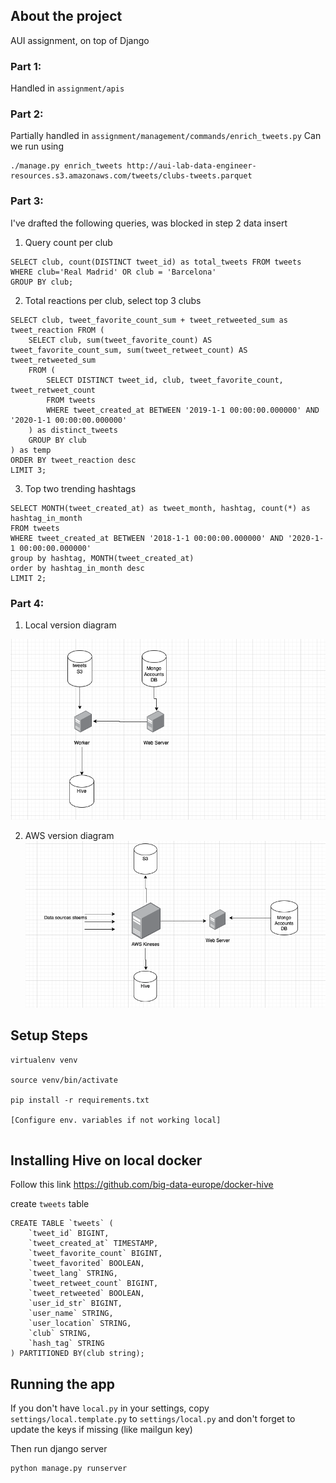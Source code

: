 ## About the project
AUI assignment, on top of Django

### Part 1:
Handled in `assignment/apis`

### Part 2:
Partially handled in `assignment/management/commands/enrich_tweets.py`
Can we run using

```
./manage.py enrich_tweets http://aui-lab-data-engineer-resources.s3.amazonaws.com/tweets/clubs-tweets.parquet
```

### Part 3:
I've drafted the following queries, was blocked in step 2 data insert

1. Query count per club
```
SELECT club, count(DISTINCT tweet_id) as total_tweets FROM tweets
WHERE club='Real Madrid' OR club = 'Barcelona'
GROUP BY club;
```

2. Total reactions per club, select top 3 clubs
```
SELECT club, tweet_favorite_count_sum + tweet_retweeted_sum as tweet_reaction FROM (
    SELECT club, sum(tweet_favorite_count) AS tweet_favorite_count_sum, sum(tweet_retweet_count) AS tweet_retweeted_sum
    FROM (
        SELECT DISTINCT tweet_id, club, tweet_favorite_count, tweet_retweet_count
        FROM tweets
        WHERE tweet_created_at BETWEEN '2019-1-1 00:00:00.000000' AND '2020-1-1 00:00:00.000000'
    ) as distinct_tweets
    GROUP BY club
) as temp
ORDER BY tweet_reaction desc
LIMIT 3;
```

3. Top two trending hashtags

```
SELECT MONTH(tweet_created_at) as tweet_month, hashtag, count(*) as hashtag_in_month
FROM tweets
WHERE tweet_created_at BETWEEN '2018-1-1 00:00:00.000000' AND '2020-1-1 00:00:00.000000'
group by hashtag, MONTH(tweet_created_at)
order by hashtag_in_month desc
LIMIT 2;
```
### Part 4:

1. Local version diagram

![image description](docs/current-version.png)

2. AWS version diagram
![image description](docs/aws-version.png)

## Setup Steps

```
virtualenv venv

source venv/bin/activate

pip install -r requirements.txt

[Configure env. variables if not working local]


```
## Installing Hive on local docker
Follow this link
https://github.com/big-data-europe/docker-hive

create `tweets` table

```
CREATE TABLE `tweets` (
	`tweet_id` BIGINT, 
	`tweet_created_at` TIMESTAMP, 
	`tweet_favorite_count` BIGINT, 
	`tweet_favorited` BOOLEAN, 
	`tweet_lang` STRING, 
	`tweet_retweet_count` BIGINT, 
	`tweet_retweeted` BOOLEAN, 
	`user_id_str` BIGINT, 
	`user_name` STRING, 
	`user_location` STRING, 
	`club` STRING, 
	`hash_tag` STRING
) PARTITIONED BY(club string);
```
## Running the app

If you don't have `local.py` in your settings, copy `settings/local.template.py` to `settings/local.py`
and don't forget to update the keys if missing (like mailgun key)



Then run django server

```
python manage.py runserver
```


